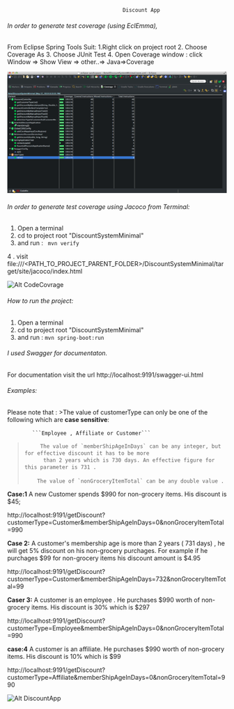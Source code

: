                                         
                                         Discount App 

###### In order to generate test coverage (using EclEmma), 

From Eclipse Spring Tools Suit:
1.Right click on project root 
2. Choose Coverage As 
3. Choose JUnit Test
4. Open Coverage window :
   click Window => Show View => other..=> Java=>Coverage
  
![Alt CodeCovrage](CodeCoverage.png?raw=true "Coverage")


######  In order to generate test coverage using Jacoco from Terminal:

1. Open a terminal 
2. cd to project root "DiscountSystemMinimal"
3. and run :
  ```  mvn verify ```

 4 . visit file:///<PATH_TO_PROJECT_PARENT_FOLDER>/DiscountSystemMinimal/target/site/jacoco/index.html 

![Alt CodeCovrage](Jacoco.png?raw=true "Jacoco")




###### How to run the project: 

1. Open a terminal 
2. cd to project root "DiscountSystemMinimal"
3. and run :
   ``` mvn spring-boot:run ```

###### I used Swagger for documentaton. 
For documentation visit the url 
http://localhost:9191/swagger-ui.html



###### Examples: 

 Please note that : 
            >The value of customerType can only be one of the following which are **case sensitive**:
            
            
            ```Employee , Affiliate or Customer```

  >          The value of `memberShipAgeInDays` can be any integer, but for effective discount it has to be more  
  >           than 2 years which is 730 days. An effective figure for this parameter is 731 . 
  >
  >         The value of `nonGroceryItemTotal` can be any double value .



**Case:1**
A new Customer spends $990 for non-grocery items. His discount is $45;

http://localhost:9191/getDiscount?customerType=Customer&memberShipAgeInDays=0&nonGroceryItemTotal=990

**Case 2:**
 A customer's membership age is more than 2 years ( 731 days) , he will get 5% discount on his non-grocery purchages. For example if he purchages $99 for non-grocery items his discount amount is $4.95

http://localhost:9191/getDiscount?customerType=Customer&memberShipAgeInDays=732&nonGroceryItemTotal=99  


**Caser 3:**
 A customer is an employee . He purchases $990 worth of non-grocery items. His discount is 30% which is $297

http://localhost:9191/getDiscount?customerType=Employee&memberShipAgeInDays=0&nonGroceryItemTotal=990


**case:4**
A customer is an affiliate.  He purchases $990 worth of non-grocery items. His discount is 10% which is $99

http://localhost:9191/getDiscount?customerType=Affiliate&memberShipAgeInDays=0&nonGroceryItemTotal=990


![Alt DiscountApp](DiscountAppMinimalEdited.png?raw=true "DiscountAppMinimal")


